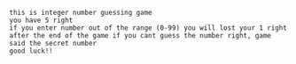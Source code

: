 	this is integer number guessing game
	you have 5 right
	if you enter number out of the range (0-99) you will lost your 1 right
	after the end of the game if you cant guess the number right, game said the secret number
	good luck!!
